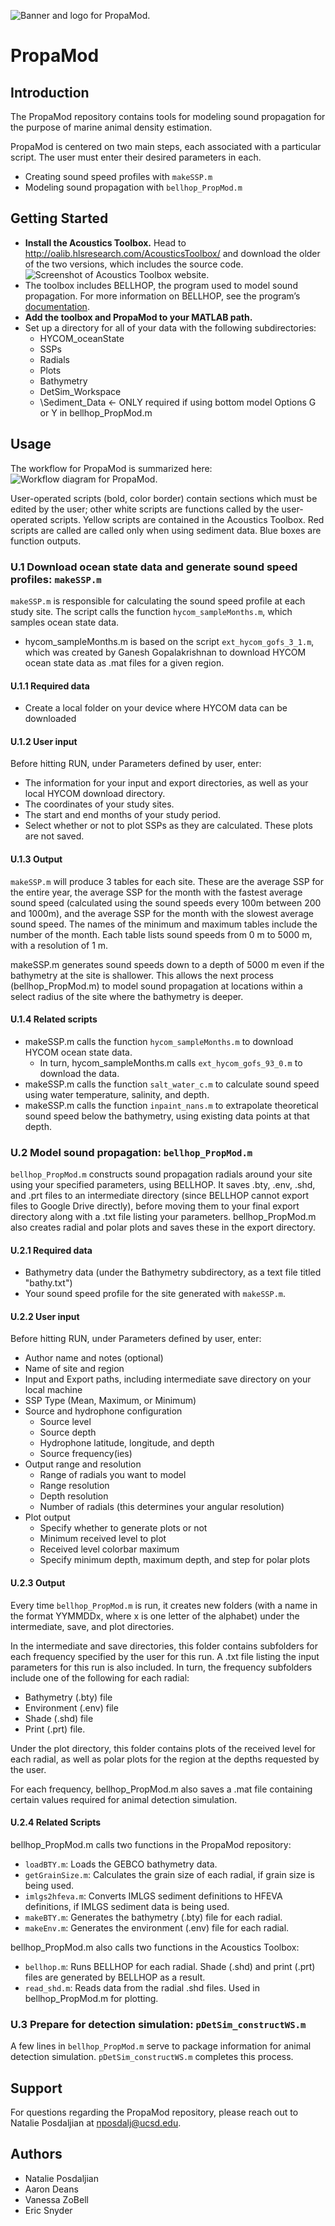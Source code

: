 ![Banner and logo for PropaMod.](https://github.com/nposdalj/PropaMod/blob/main/PM_GitHub_Banner.png)

# PropaMod

## Introduction

The PropaMod repository contains tools for modeling sound propagation for the purpose of marine animal density estimation.

PropaMod is centered on two main steps, each associated with a particular script. The user must enter their desired parameters in each.
* Creating sound speed profiles with `makeSSP.m`
* Modeling sound propagation with `bellhop_PropMod.m`


## Getting Started
* **Install the Acoustics Toolbox.** Head to http://oalib.hlsresearch.com/AcousticsToolbox/ and download the older of the two versions, which includes the source code.
![Screenshot of Acoustics Toolbox website.](https://github.com/nposdalj/PropaMod/blob/main/PropagationModeling_README_fig1.png)
* The toolbox includes BELLHOP, the program used to model sound propagation. For more information on BELLHOP, see the program’s [documentation](http://oalib.hlsresearch.com/Rays/HLS-2010-1.pdf).
* **Add the toolbox and PropaMod to your MATLAB path.**
* Set up a directory for all of your data with the following subdirectories:
  * HYCOM_oceanState
  * SSPs
  * Radials
  * Plots
  * Bathymetry
  * DetSim_Workspace
  * \Sediment_Data <- ONLY required if using bottom model Options G or Y in bellhop_PropMod.m


## Usage

The workflow for PropaMod is summarized here:
![Workflow diagram for PropaMod.](https://github.com/nposdalj/PropaMod/blob/main/PropagationModeling_README_fig2_revised.png)

User-operated scripts (bold, color border) contain sections which must be edited by the user; other white scripts are functions called by the user-operated scripts.
Yellow scripts are contained in the Acoustics Toolbox. Red scripts are called are called only when using sediment data. Blue boxes are function outputs.

### U.1 Download ocean state data and generate sound speed profiles: `makeSSP.m`
`makeSSP.m` is responsible for calculating the sound speed profile at each study site.
The script calls the function `hycom_sampleMonths.m`, which samples ocean state data.
* hycom_sampleMonths.m is based on the script `ext_hycom_gofs_3_1.m`, which was created by Ganesh Gopalakrishnan to download HYCOM ocean state data as .mat files for a given region.

#### U.1.1 Required data
* Create a local folder on your device where HYCOM data can be downloaded

#### U.1.2 User input
Before hitting RUN, under Parameters defined by user, enter:
* The information for your input and export directories, as well as your local HYCOM download directory.
* The coordinates of your study sites.
* The start and end months of your study period.
* Select whether or not to plot SSPs as they are calculated. These plots are not saved.

#### U.1.3 Output
`makeSSP.m` will produce 3 tables for each site. These are the average SSP for the entire year, the average SSP for the month with the fastest average sound speed (calculated using the sound speeds every 100m between 200 and 1000m), and the average SSP for the month with the slowest average sound speed. The names of the minimum and maximum tables include the number of the month. Each table lists sound speeds from 0 m to 5000 m, with a resolution of 1 m.

makeSSP.m generates sound speeds down to a depth of 5000 m even if the bathymetry at the site is shallower. This allows the next process (bellhop_PropMod.m) to model sound propagation at locations within a select radius of the site where the bathymetry is deeper.

#### U.1.4 Related scripts
* makeSSP.m calls the function `hycom_sampleMonths.m` to download HYCOM ocean state data.
  * In turn, hycom_sampleMonths.m calls `ext_hycom_gofs_93_0.m` to download the data.
* makeSSP.m calls the function `salt_water_c.m` to calculate sound speed using water temperature, salinity, and depth.
* makeSSP.m calls the function `inpaint_nans.m` to extrapolate theoretical sound speed below the bathymetry, using existing data points at that depth.


### U.2 Model sound propagation: `bellhop_PropMod.m`
`bellhop_PropMod.m` constructs sound propagation radials around your site using your specified parameters, using BELLHOP. It saves .bty, .env, .shd, and .prt files to an intermediate directory (since BELLHOP cannot export files to Google Drive directly), before moving them to your final export directory along with a .txt file listing your parameters. bellhop_PropMod.m also creates radial and polar plots and saves these in the export directory.

#### U.2.1 Required data
* Bathymetry data (under the Bathymetry subdirectory, as a text file titled "bathy.txt")
* Your sound speed profile for the site generated with `makeSSP.m`.

#### U.2.2 User input
Before hitting RUN, under Parameters defined by user, enter:
* Author name and notes (optional)
* Name of site and region
* Input and Export paths, including intermediate save directory on your local machine
* SSP Type (Mean, Maximum, or Minimum)
* Source and hydrophone configuration
  * Source level
  * Source depth
  * Hydrophone latitude, longitude, and depth
  * Source frequency(ies)
* Output range and resolution
  * Range of radials you want to model
  * Range resolution
  * Depth resolution
  * Number of radials (this determines your angular resolution)
* Plot output
  * Specify whether to generate plots or not
  * Minimum received level to plot
  * Received level colorbar maximum
  * Specify minimum depth, maximum depth, and step for polar plots

#### U.2.3 Output
Every time `bellhop_PropMod.m` is run, it creates new folders (with a name in the format YYMMDDx, where x is one letter of the alphabet) under the intermediate, save, and plot directories.

In the intermediate and save directories, this folder contains subfolders for each frequency specified by the user for this run. A .txt file listing the input parameters for this run is also included. In turn, the frequency subfolders include one of the following for each radial:
* Bathymetry (.bty) file
* Environment (.env) file 
* Shade (.shd) file
* Print (.prt) file.

Under the plot directory, this folder contains plots of the received level for each radial, as well as polar plots for the region at the depths requested by the user.

For each frequency, bellhop_PropMod.m also saves a .mat file containing certain values required for animal detection simulation.

#### U.2.4 Related Scripts
bellhop_PropMod.m calls two functions in the PropaMod repository:
* `loadBTY.m`: Loads the GEBCO bathymetry data.
* `getGrainSize.m`: Calculates the grain size of each radial, if grain size is being used.
* `imlgs2hfeva.m`: Converts IMLGS sediment definitions to HFEVA definitions, if IMLGS sediment data is being used.
* `makeBTY.m`: Generates the bathymetry (.bty) file for each radial.
* `makeEnv.m`: Generates the environment (.env) file for each radial.

bellhop_PropMod.m also calls two functions in the Acoustics Toolbox:
* `bellhop.m`: Runs BELLHOP for each radial. Shade (.shd) and print (.prt) files are generated by BELLHOP as a result.
* `read_shd.m`: Reads data from the radial .shd files. Used in bellhop_PropMod.m for plotting.


### U.3 Prepare for detection simulation: `pDetSim_constructWS.m`
A few lines in `bellhop_PropMod.m` serve to package information for animal detection simulation. `pDetSim_constructWS.m` completes this process.


## Support
For questions regarding the PropaMod repository, please reach out to Natalie Posdaljian at nposdalj@ucsd.edu.


## Authors
* Natalie Posdaljian
* Aaron Deans
* Vanessa ZoBell
* Eric Snyder
